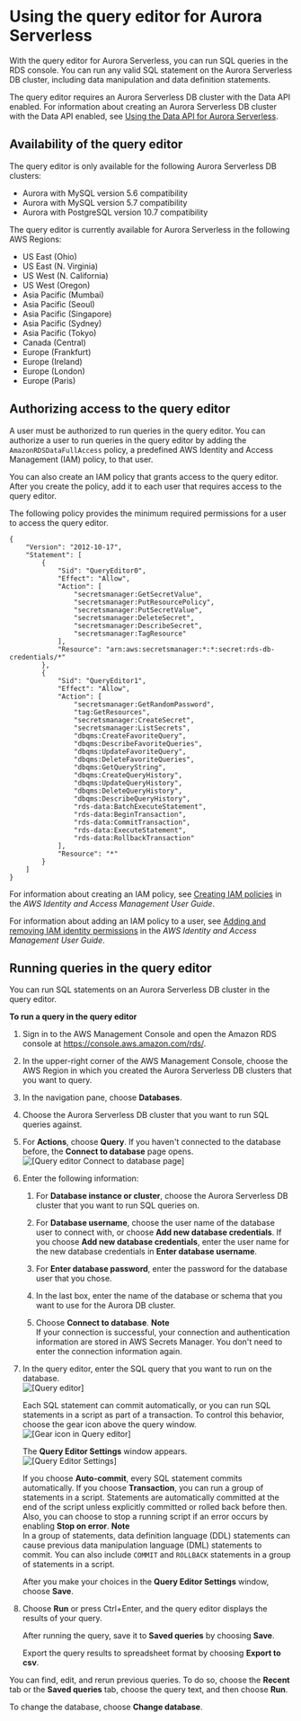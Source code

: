 # Using the query editor for Aurora Serverless<a name="query-editor"></a><a name="query_editor"></a>

With the query editor for Aurora Serverless, you can run SQL queries in the RDS console\. You can run any valid SQL statement on the Aurora Serverless DB cluster, including data manipulation and data definition statements\.

The query editor requires an Aurora Serverless DB cluster with the Data API enabled\. For information about creating an Aurora Serverless DB cluster with the Data API enabled, see [Using the Data API for Aurora Serverless](data-api.md)\.

## Availability of the query editor<a name="query-editor.regions"></a>

The query editor is only available for the following Aurora Serverless DB clusters:
+ Aurora with MySQL version 5\.6 compatibility
+ Aurora with MySQL version 5\.7 compatibility
+ Aurora with PostgreSQL version 10\.7 compatibility

The query editor is currently available for Aurora Serverless in the following AWS Regions:
+ US East \(Ohio\)
+ US East \(N\. Virginia\)
+ US West \(N\. California\)
+ US West \(Oregon\)
+ Asia Pacific \(Mumbai\)
+ Asia Pacific \(Seoul\)
+ Asia Pacific \(Singapore\)
+ Asia Pacific \(Sydney\)
+ Asia Pacific \(Tokyo\)
+ Canada \(Central\)
+ Europe \(Frankfurt\)
+ Europe \(Ireland\)
+ Europe \(London\)
+ Europe \(Paris\)

## Authorizing access to the query editor<a name="query-editor.access"></a>

A user must be authorized to run queries in the query editor\. You can authorize a user to run queries in the query editor by adding the `AmazonRDSDataFullAccess` policy, a predefined AWS Identity and Access Management \(IAM\) policy, to that user\.

You can also create an IAM policy that grants access to the query editor\. After you create the policy, add it to each user that requires access to the query editor\.

The following policy provides the minimum required permissions for a user to access the query editor\.

```
{
    "Version": "2012-10-17",
    "Statement": [
        {
            "Sid": "QueryEditor0",
            "Effect": "Allow",
            "Action": [
                "secretsmanager:GetSecretValue",
                "secretsmanager:PutResourcePolicy",
                "secretsmanager:PutSecretValue",
                "secretsmanager:DeleteSecret",
                "secretsmanager:DescribeSecret",
                "secretsmanager:TagResource"
            ],
            "Resource": "arn:aws:secretsmanager:*:*:secret:rds-db-credentials/*"
        },
        {
            "Sid": "QueryEditor1",
            "Effect": "Allow",
            "Action": [
                "secretsmanager:GetRandomPassword",
                "tag:GetResources",
                "secretsmanager:CreateSecret",
                "secretsmanager:ListSecrets",
                "dbqms:CreateFavoriteQuery",
                "dbqms:DescribeFavoriteQueries",
                "dbqms:UpdateFavoriteQuery",
                "dbqms:DeleteFavoriteQueries",
                "dbqms:GetQueryString",
                "dbqms:CreateQueryHistory",
                "dbqms:UpdateQueryHistory",
                "dbqms:DeleteQueryHistory",
                "dbqms:DescribeQueryHistory",
                "rds-data:BatchExecuteStatement",
                "rds-data:BeginTransaction",
                "rds-data:CommitTransaction",
                "rds-data:ExecuteStatement",
                "rds-data:RollbackTransaction"
            ],
            "Resource": "*"
        }
    ]
}
```

For information about creating an IAM policy, see [Creating IAM policies](https://docs.aws.amazon.com/IAM/latest/UserGuide/access_policies_create.html) in the *AWS Identity and Access Management User Guide*\.

For information about adding an IAM policy to a user, see [Adding and removing IAM identity permissions](https://docs.aws.amazon.com/IAM/latest/UserGuide/access_policies_manage-attach-detach.html) in the *AWS Identity and Access Management User Guide*\.

## Running queries in the query editor<a name="query-editor.running"></a>

You can run SQL statements on an Aurora Serverless DB cluster in the query editor\.

**To run a query in the query editor**

1. Sign in to the AWS Management Console and open the Amazon RDS console at [https://console\.aws\.amazon\.com/rds/](https://console.aws.amazon.com/rds/)\.

1. In the upper\-right corner of the AWS Management Console, choose the AWS Region in which you created the Aurora Serverless DB clusters that you want to query\.

1. In the navigation pane, choose **Databases**\.

1. Choose the Aurora Serverless DB cluster that you want to run SQL queries against\.

1. For **Actions**, choose **Query**\. If you haven't connected to the database before, the **Connect to database** page opens\.  
![\[Query editor Connect to database page\]](http://docs.aws.amazon.com/AmazonRDS/latest/AuroraUserGuide/images/query-editor-connect.png)

1. Enter the following information:

   1. For **Database instance or cluster**, choose the Aurora Serverless DB cluster that you want to run SQL queries on\.

   1. For **Database username**, choose the user name of the database user to connect with, or choose **Add new database credentials**\. If you choose **Add new database credentials**, enter the user name for the new database credentials in **Enter database username**\.

   1. For **Enter database password**, enter the password for the database user that you chose\.

   1. In the last box, enter the name of the database or schema that you want to use for the Aurora DB cluster\.

   1. Choose **Connect to database**\.
**Note**  
If your connection is successful, your connection and authentication information are stored in AWS Secrets Manager\. You don't need to enter the connection information again\.

1. In the query editor, enter the SQL query that you want to run on the database\.  
![\[Query editor\]](http://docs.aws.amazon.com/AmazonRDS/latest/AuroraUserGuide/images/query-editor.png)

   Each SQL statement can commit automatically, or you can run SQL statements in a script as part of a transaction\. To control this behavior, choose the gear icon above the query window\.   
![\[Gear icon in Query editor\]](http://docs.aws.amazon.com/AmazonRDS/latest/AuroraUserGuide/images/query-editor-gear.png)

   The **Query Editor Settings** window appears\.  
![\[Query Editor Settings\]](http://docs.aws.amazon.com/AmazonRDS/latest/AuroraUserGuide/images/query-editor-settings.png)

   If you choose **Auto\-commit**, every SQL statement commits automatically\. If you choose **Transaction**, you can run a group of statements in a script\. Statements are automatically committed at the end of the script unless explicitly committed or rolled back before then\. Also, you can choose to stop a running script if an error occurs by enabling **Stop on error**\.
**Note**  
In a group of statements, data definition language \(DDL\) statements can cause previous data manipulation language \(DML\) statements to commit\. You can also include `COMMIT` and `ROLLBACK` statements in a group of statements in a script\.

   After you make your choices in the **Query Editor Settings** window, choose **Save**\.

1. Choose **Run** or press Ctrl\+Enter, and the query editor displays the results of your query\.

   After running the query, save it to **Saved queries** by choosing **Save**\.

   Export the query results to spreadsheet format by choosing **Export to csv**\.

You can find, edit, and rerun previous queries\. To do so, choose the **Recent** tab or the **Saved queries** tab, choose the query text, and then choose **Run**\.

To change the database, choose **Change database**\.